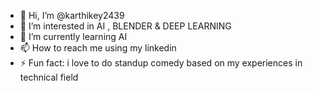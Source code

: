 - 👋 Hi, I’m @karthikey2439
- 👀 I’m interested in AI , BLENDER & DEEP LEARNING 
- 🌱 I’m currently learning AI 
- 📫 How to reach me using my linkedin 
- ⚡ Fun fact: i love to do standup comedy based on my experiences in technical field 

<!---
karthikey2439/karthikey2439 is a ✨ special ✨ repository because its `README.md` (this file) appears on your GitHub profile.
You can click the Preview link to take a look at your changes.
--->
